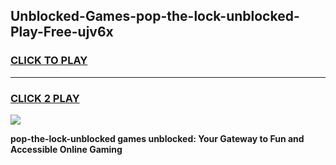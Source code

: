 
## Unblocked-Games-pop-the-lock-unblocked-Play-Free-ujv6x
<h3>
<a href="https://premium76.site?title=pop-the-lock-unblocked&ref=18A1">CLICK TO PLAY</a></h3>
<hr>

<h3>
<a href="https://premium76.site?title=pop-the-lock-unblocked&ref=18A1">CLICK 2 PLAY</a>
  
</h3>

<a href="https://premium76.site?title=pop-the-lock-unblocked&ref=18A1"><img src="https://clearcache.store/games.png"></a>


**pop-the-lock-unblocked games unblocked: Your Gateway to Fun and Accessible Online Gaming**
